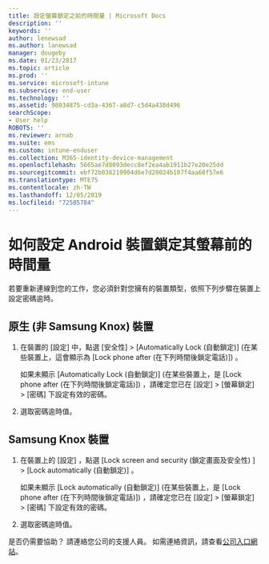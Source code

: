 ```yaml
---
title: 設定螢幕鎖定之前的時間量 | Microsoft Docs
description: ''
keywords: ''
author: lenewsad
ms.author: lanewsad
manager: dougeby
ms.date: 01/23/2017
ms.topic: article
ms.prod: ''
ms.service: microsoft-intune
ms.subservice: end-user
ms.technology: ''
ms.assetid: 98034875-cd3a-4367-a8d7-c5d4a438d496
searchScope:
- User help
ROBOTS: ''
ms.reviewer: arnab
ms.suite: ems
ms.custom: intune-enduser
ms.collection: M365-identity-device-management
ms.openlocfilehash: 5665ae7d8093decc8ef2ea4ab1911b27e20e25dd
ms.sourcegitcommit: ebf72b038219904d6e7d20024b107f4aa68f57e6
ms.translationtype: MTE75
ms.contentlocale: zh-TW
ms.lasthandoff: 12/05/2019
ms.locfileid: "72505784"
---
```

# <a name="how-to-set-the-amount-of-time-before-your-android-device-locks-its-screen"></a>如何設定 Android 裝置鎖定其螢幕前的時間量

若要重新連線到您的工作，您必須針對您擁有的裝置類型，依照下列步驟在裝置上設定密碼逾時。

## <a name="native-non-samsung-knox-device"></a>原生 (非 Samsung Knox) 裝置

1. 在裝置的 [設定]  中，點選 [安全性]  &gt; [Automatically Lock (自動鎖定)]  &#40;在某些裝置上，這會顯示為 [Lock phone after (在下列時間後鎖定電話)])  。

    如果未顯示 [Automatically Lock (自動鎖定)]  &#40;在某些裝置上，是 [Lock phone after (在下列時間後鎖定電話)])  ，請確定您已在 [設定]  &gt; [螢幕鎖定]  &gt; [密碼]  下設定有效的密碼。

2. 選取密碼逾時值。

## <a name="samsung-knox-device"></a>Samsung Knox 裝置

1. 在裝置上的 [設定]  ，點選 [Lock screen and security (鎖定畫面及安全性) ]  &gt; [Lock automatically (自動鎖定)]  。

    如果未顯示 [Lock automatically (自動鎖定)]  &#40;在某些裝置上，是 [Lock phone after (在下列時間後鎖定電話)])  ，請確定您已在 [設定]  &gt; [螢幕鎖定]  &gt; [密碼]  下設定有效的密碼。

2. 選取密碼逾時值。

是否仍需要協助？ 請連絡您公司的支援人員。 如需連絡資訊，請查看[公司入口網站](https://go.microsoft.com/fwlink/?linkid=2010980)。
